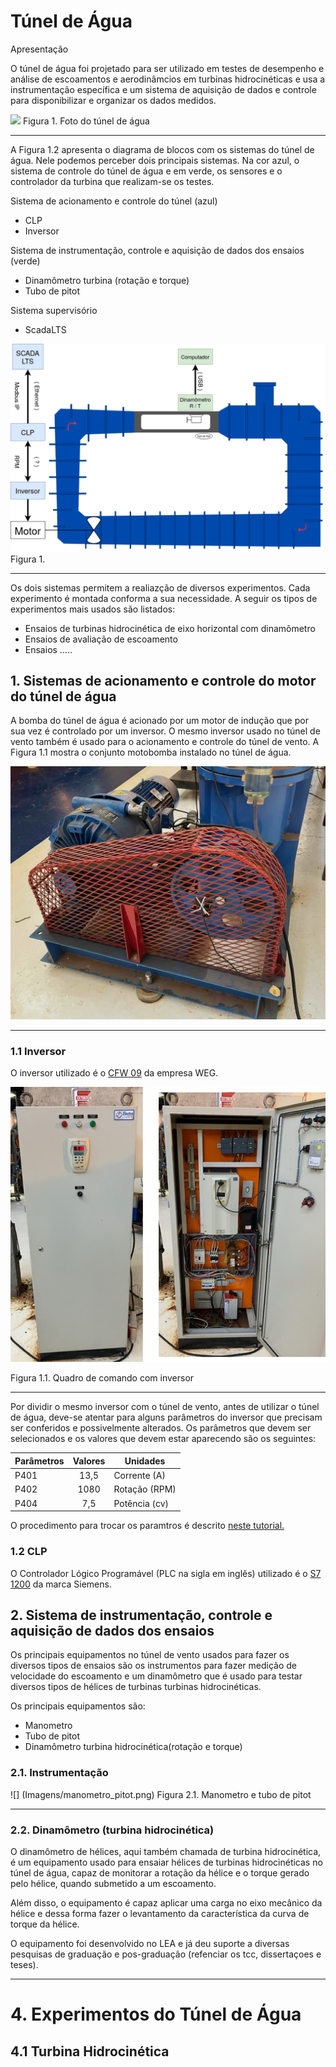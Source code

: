 # Túnel de Água

Apresentação

O túnel de água foi projetado para ser utilizado em testes de desempenho e análise de escoamentos e aerodinâmcios em turbinas hidrocinéticas e usa a instrumentação específica e um sistema de aquisição de dados e controle para disponibilizar e organizar os dados medidos.

![](./Imagens/tunel_de_agua.jpg)
Figura 1. Foto do túnel de água
___


A Figura 1.2 apresenta o diagrama de blocos com os sistemas do túnel de água. Nele podemos perceber dois principais sistemas. Na cor azul, o sistema de controle do túnel de água e em verde, os sensores e o controlador da turbina que realizam-se os testes.


Sistema de acionamento e controle do túnel (azul)

* CLP
* Inversor

Sistema de instrumentação, controle e aquisição de dados dos ensaios (verde)

* Dinamômetro turbina (rotação e torque)
* Tubo de pitot


Sistema supervisório
 
* ScadaLTS


![](./Imagens/diagrama_tunel_agua.png)
Figura 1.
___


Os dois sistemas permitem a realiazção de diversos experimentos. Cada experimento é montada conforma a sua necessidade. 
A seguir os tipos de experimentos mais usados são listados: 

* Ensaios de turbinas hidrocinética de eixo horizontal com dinamômetro
* Ensaios de avaliação de escoamento
* Ensaios .....


## 1. Sistemas de acionamento e controle do motor do túnel de água 

A bomba do túnel de água é acionado por um motor de indução que por sua vez é controlado por um inversor. O mesmo inversor usado no túnel de vento também é usado para o acionamento e controle do túnel de vento.
A Figura 1.1 mostra o conjunto motobomba instalado no túnel de água.


![](Imagens/foto_motor_bomba.jpg)
___





### 1.1 Inversor

O inversor utilizado é o [CFW 09](../Manuais/inversor.pdf) da empresa WEG.


![](Imagens/quadro_inversor.jpg)

Figura 1.1. Quadro de comando com inversor
___

Por dividir o mesmo inversor com o túnel de vento, antes de utilizar o túnel de água, deve-se atentar para alguns parâmetros do inversor que precisam ser conferidos e possivelmente alterados. Os parâmetros que devem ser selecionados e os valores que devem estar aparecendo são os seguintes:

| Parâmetros | Valores |   Unidades    |
|------------|:-------:|---------------|
|    P401    |  13,5   | Corrente (A)  |
|    P402    |  1080   | Rotação  (RPM)|
|    P404    |   7,5   | Potência (cv) |

O procedimento para trocar os paramtros é descrito [neste tutorial.]() 
 
### 1.2 CLP

O Controlador Lógico Programável (PLC na sigla em inglês) utilizado é o [S7 1200](../Manuais/s71200_system_manual_en-US_en-US.pdf) da marca Siemens.


## 2. Sistema de instrumentação, controle e aquisição de dados dos ensaios


Os principais equipamentos no túnel de vento usados para fazer os diversos tipos de ensaios são os instrumentos para fazer medição de velocidade do escoamento e um dinamômetro que é usado para testar diversos tipos de hélices de turbinas turbinas hidrocinéticas.

Os principais equipamentos são: 


* Manometro
* Tubo de pitot
* Dinamômetro turbina hidrocinética(rotação e torque)


### 2.1. Instrumentação 

![] (Imagens/manometro_pitot.png)
Figura 2.1. Manometro e tubo de pitot
___






### 2.2. Dinamômetro (turbina hidrocinética)


O dinamômetro de hélices, aqui também chamada de turbina hidrocinética, é um equipamento usado para ensaiar hélices de turbinas hidrocinéticas no túnel de água, capaz de monitorar a rotação da hélice e o torque gerado pelo hélice, quando submetido a um escoamento. 

Além disso, o equipamento é capaz aplicar uma carga no eixo mecânico da hélice e dessa forma fazer o levantamento da característica da curva de torque da hélice. 

O equipamento foi desenvolvido no LEA e já deu suporte a diversas pesquisas de graduação e pos-graduação (refenciar os tcc, dissertaçoes e teses).

---
# 4. Experimentos do Túnel de Água

## 4.1 Turbina Hidrocinética

